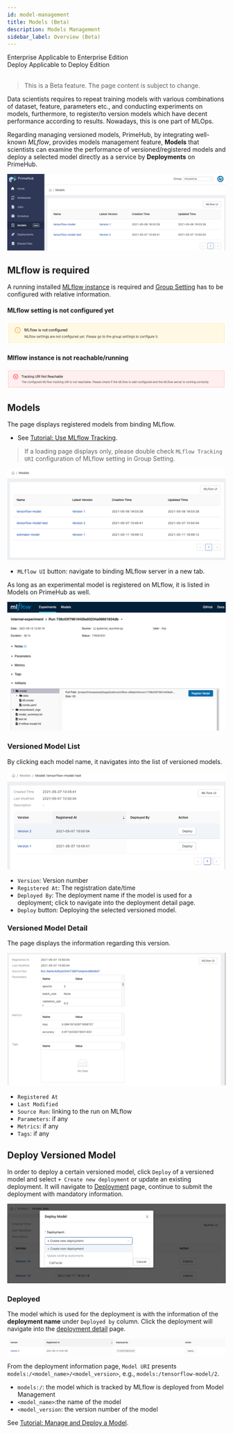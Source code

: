 ```yaml
---
id: model-management
title: Models (Beta)
description: Models Management
sidebar_label: Overview (Beta)
---
```


<div class="label-sect">
  <div class="ee-only tooltip">Enterprise
    <span class="tooltiptext">Applicable to Enterprise Edition</span>
  </div>
  <div class="deploy-only tooltip">Deploy
    <span class="tooltiptext">Applicable to Deploy Edition</span>
  </div>
</div>
<br>

> This is a Beta feature. The page content is subject to change.

Data scientists requires to repeat training models with various combinations of dataset, feature, parameters etc., and conducting experiments on models, furthermore, to register/to version models which have decent performance according to results. Nowadays, this is one part of MLOps. 

Regarding managing versioned models, PrimeHub, by integrating well-known *MLflow*, provides models management feature, **Models** that scientists can examine the performance of versioned/registered models and deploy a selected model directly as a service by **Deployments** on PrimeHub.

![](assets/model-mgt.png)

## MLflow is required

A running installed [MLflow instance](primehub-app) is required and [Group Setting](group-setting#mlflow) has to be configured with relative information.

#### MLflow setting is not configured yet

![](assets/model-mgt-not-config.png)


#### Mlflow instance is not reachable/running

![](assets/mlflow-not-reachable.png)


## Models

The page displays registered models from binding MLflow.

+ See [Tutorial: Use MLflow Tracking](primehub-app-tutorial-mlflow#use-mlflow-tracking-in-primehub).

> If a loading page displays only, please double check `MLflow Tracking URI` configuration of MLflow setting in Group Setting.

![](assets/model-mgt-list.png)

+ `MLflow UI` button: navigate to binding MLflow server in a new tab.

As long as an experimental model is registered on MLflow, it is listed in Models on PrimeHub as well.

![](assets/mlflow-register-model.png)

### Versioned Model List

By clicking each model name, it navigates into the list of versioned models.

![](assets/model-mgt-version-list.png)

+ `Version`: Version number
+ `Registered At`: The registration date/time
+ `Deployed By`: The deployment name if the model is used for a deployment; click to navigate into the deployment detail page.
+ `Deploy` button: Deploying the selected versioned model.

### Versioned Model Detail

The page displays the information regarding this version.

![](assets/model-mgt-versioned-item.png)

+ `Registered At`
+ `Last Modified`
+ `Source Run`: linking to the run on MLflow
+ `Parameters`: if any
+ `Metrics`: if any
+ `Tags`: if any


## Deploy Versioned Model

In order to deploy a certain versioned model, click `Deploy` of a versioned model and select `+ Create new deployment` or update an existing deployment. It will navigate to [Deployment](model-deployment-feature) page, continue to submit the deployment with mandatory information.

![](assets/model-mgt-deploy-popup.png)


### Deployed

The model which is used for the deployment is with the information of the **deployment name** under `Deployed by` column. Click the deployment will navigate into the [deployment detail](model-deployment-feature#deployment-detail) page.

![](assets/model-mgt-deployed.png)

From the deployment information page, `Model URI` presents `models:/<model_name>/<model_version>`, e.g., `models:/tensorflow-model/2`.

+ `models:/`: the model which is tracked by MLflow is deployed from Model Management
+ `<model_name>`:the name of the model
+ `<model_version`: the version number of the model

See [Tutorial: Manage and Deploy a Model](model-management-tutorial).
